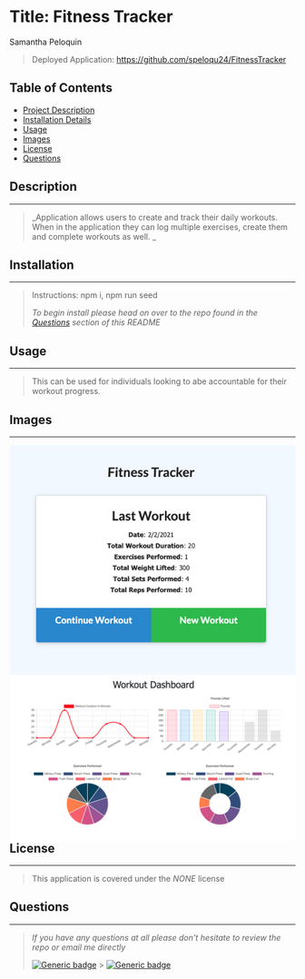 # Title: Fitness Tracker

Samantha Peloquin

> Deployed Application: https://github.com/speloqu24/FitnessTracker

## Table of Contents

- [Project Description](#description)
- [Installation Details](#installation)
- [Usage](#usage)
- [Images](#images)
- [License](#license)
- [Questions](#questions)

## Description

---

> _Application allows users to create and track their daily workouts. When in the application they can log multiple exercises, create them and complete workouts as well. _

## Installation

---

> Instructions: npm i, npm run seed
>
> _To begin install please head on over to the repo found in the [Questions](#questions) section of this README_

## Usage

---

> This can be used for individuals looking to abe accountable for their workout progress.

## Images

---

<img src="public/images/FitnessTracker_Home.png"
     alt="Tracker_Home"
     style="float: left; margin-right: 10px;" />

<img src="public/images/FitnessTracker_Stats.png"
     alt="Tracker_Home"
     style="float: left; margin-right: 10px;" />

## License

---

> This application is covered under the _NONE_ license

## Questions

---

> _If you have any questions at all please don't hesitate to review the repo or email me directly_
>
> [![Generic badge](https://img.shields.io/badge/Github-dodgerblue.svg)](https://github.com/speloqu24) > [![Generic badge](https://img.shields.io/badge/Email-dodgerblue.svg)](mailto:speloqu24@gmail.com)
